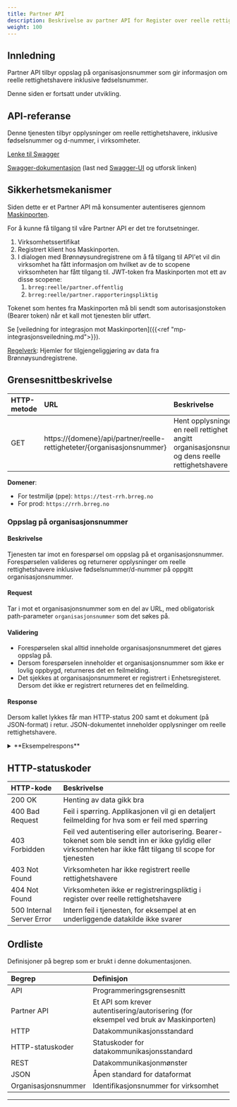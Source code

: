 ```yaml
---
title: Partner API
description: Beskrivelse av partner API for Register over reelle rettighetshavere
weight: 100
---
```


## Innledning
Partner API tilbyr oppslag på organisasjonsnummer som gir informasjon om reelle rettighetshavere inklusive fødselsnummer.

Denne siden er fortsatt under utvikling.

## API-referanse

Denne tjenesten tilbyr opplysninger om reelle rettighetshavere, inklusive fødselsnummer og d-nummer, i virksomheter.
 
[Lenke til Swagger](https://reelle-partner-api.apps.ocp-prd.regsys.brreg.no/swagger-ui/index.html#/reelle%20rettigheter/hentReellRettighet)

[Swagger-dokumentasjon](https://raw.githubusercontent.com/brreg/openAPI/master/specs/reelle-partner-api.yaml)
(last ned [Swagger-UI](https://github.com/swagger-api/swagger-ui) og utforsk linken)


## Sikkerhetsmekanismer
Siden dette er et Partner API må konsumenter autentiseres gjennom [Maskinporten](https://docs.digdir.no/maskinporten_guide_apikonsument.html).

For å kunne få tilgang til våre Partner API er det tre forutsetninger.

1. Virksomhetssertifikat
2. Registrert klient hos Maskinporten.
3. I dialogen med Brønnøysundregistrene om å få tilgang til API'et vil din virksomhet ha fått informasjon om hvilket av de to scopene virksomheten har fått tilgang til.
JWT-token fra Maskinporten mot ett av disse scopene:
   1. `brreg:reelle/partner.offentlig`
   2. `brreg:reelle/partner.rapporteringspliktig`

Tokenet som hentes fra Maskinporten må bli sendt som autorisasjonstoken (Bearer token) når et kall mot tjenesten blir utført.

Se [veiledning for integrasjon mot Maskinporten]({{<ref "mp-integrasjonsveiledning.md">}}).

[Regelverk](https://lovdata.no/dokument/SF/forskrift/2021-06-21-2056?q=forskrift%20reelle%20rettighetshavere): Hjemler for tilgjengeliggjøring av data fra Brønnøysundregistrene.


## Grensesnittbeskrivelse

| HTTP-metode   | URL                                                                       | Beskrivelse                                                                                           |
|:------------- |:--------------------------------------------------------------------------|:------------------------------------------------------------------------------------------------------|
| GET           | https://\{domene\}/api/partner/reelle-rettigheteter/{organisasjonsnummer} | Hent opplysninger om en reell rettighet på angitt organisasjonsnummer og dens reelle rettighetshavere |

**Domener**:

* For testmiljø (ppe): `https://test-rrh.brreg.no`
* For prod: `https://rrh.brreg.no`

### Oppslag på organisasjonsnummer

#### Beskrivelse

Tjenesten tar imot en forespørsel om oppslag på et organisasjonsnummer. Forespørselen valideres og returnerer opplysninger om reelle rettighetshavere inklusive fødselsnummer/d-nummer på oppgitt organisasjonsnummer.

#### Request

Tar i mot et organisasjonsnummer som en del av URL, med obligatorisk path-parameter `organisasjonsnummer` som det søkes på.

#### Validering

* Forespørselen skal alltid inneholde organisasjonsnummeret det gjøres oppslag på.
* Dersom forespørselen inneholder et organisasjonsnummer som ikke er lovlig oppbygd, returneres det en feilmelding.
* Det sjekkes at organisasjonsnummeret er registrert i Enhetsregisteret. Dersom det ikke er registrert returneres det en feilmelding.

#### Response

Dersom kallet lykkes får man HTTP-status 200 samt et dokument (på JSON-format) i retur. JSON-dokumentet inneholder opplysninger om reelle rettighetshavere.

<details><summary>**Eksempelrespons**</summary><p>

##### Eksempelrespons for oppslag på organisasjonsnummer

```json
{
   "registreringId": "1f92ac29-7b4f-4f6b-b402-6e9bc7a3ff59",
   "registreringStatus": {
      "kode": "registreringstatus.regi",
      "beskrivelse": "Reelle rettighetshavere er registrert"
   },
   "gjelderFraDato": "2022-09-06T09:17:39.87542Z",
   "reelleRettighetshavereStatus": {
      "kode": "reellerettighetshaverestatus.arid",
      "beskrivelse": "Alle reelle rettighetshavere kan identifiseres"
   },
   "reelleRettighetshavere": [
      {
         "foedselsEllerDNummer": 12345678901,
         "foedselsdato": "2002-11-05",
         "foedselsaar": "2002",
         "navn": {
            "fornavn": "STOLT EFFEKTIV",
            "mellomnavn": "KUL",
            "etternavn": "PARASOLL",
            "fulltNavn": "STOLT EFFEKTIV KUL PARASOLL"
         },
         "foerstRegistrertDato": "2022-09-06T09:17:39.275205Z",
         "endretDato": "2022-09-06T09:17:39.275205Z",
         "statsborgerskap": [
            {
               "landkode": "NOR",
               "land": "Norge"
            },
            {
               "landkode": "MEX",
               "land": "Mexico"
            }
         ],
         "bostedsland": {
            "landkode": "NOR",
            "land": "Norge"
         },
         "erDoed": false,
         "erUnntattFraInnsyn": false,
         "posisjoner": [
            {
               "posisjonType": {
                  "kode": "posisjontype.eier",
                  "beskrivelse": "Eierskap"
               },
               "stoerrelseIntervall": {
                  "kode": "stoerrelseintervall.int2",
                  "beskrivelse": "50% - 74,99%"
               },
               "grunnlag": [
                  {
                     "grunnlagType": {
                        "kode": "grunnlagtype.dire",
                        "beskrivelse": "Direkte"
                     }
                  },
                  {
                     "grunnlagType": {
                        "kode": "grunnlagtype.indi",
                        "beskrivelse": "Indirekte"
                     }
                  }
               ]
            }
         ]
      },
      {
         "foedselsdato": "1983-12-01",
         "foedselsaar": "1983",
         "navn": {
            "fulltNavn": "TOM SVENSKE NELSON"
         },
         "foerstRegistrertDato": "2022-09-06T09:17:39.275205Z",
         "endretDato": "2022-09-06T09:17:39.275205Z",
         "statsborgerskap": [
            {
               "landkode": "SWE",
               "land": "Sverige"
            }
         ],
         "bostedsland": {
            "landkode": "SWE",
            "land": "Sverige"
         },
         "erDoed": false,
         "erUnntattFraInnsyn": false,
         "posisjoner": [
            {
               "posisjonType": {
                  "kode": "posisjontype.eier",
                  "beskrivelse": "Eierskap"
               },
               "stoerrelseIntervall": {
                  "kode": "stoerrelseintervall.int1",
                  "beskrivelse": "25,01% - 49,99%"
               },
               "grunnlag": [
                  {
                     "grunnlagType": {
                        "kode": "grunnlagtype.indi",
                        "beskrivelse": "Indirekte"
                     }
                  }
               ]
            },
            {
               "posisjonType": {
                  "kode": "posisjontype.ruas",
                  "beskrivelse": "Rett til å utpeke eller avsette minst halvparten av styremedlemmene"
               },
               "grunnlag": [
                  {
                     "grunnlagType": {
                        "kode": "grunnlagtype.enav",
                        "beskrivelse": "Enighet eller avtale"
                     }
                  }
               ]
            }
         ]
      }
   ]
}
```

---

</p></details>

## HTTP-statuskoder

| HTTP-kode                 | Beskrivelse                                                                                                                                                                          |
|:--------------------------|:-------------------------------------------------------------------------------------------------------------------------------------------------------------------------------------|
| 200 OK                    | Henting av data gikk bra                                                                                                                                                             |
| 400 Bad Request           | Feil i spørring. Applikasjonen vil gi en detaljert feilmelding for hva som er feil med spørring                                                                                      |
| 403 Forbidden             | Feil ved autentisering eller autorisering. Bearer-tokenet som ble sendt inn er ikke gyldig eller virksomheten har ikke fått tilgang til scope for tjenesten                          |
| 403 Not Found             | Virksomheten har ikke registrert reelle rettighetshavere                                                                                                                             |
| 404 Not Found             | Virksomheten ikke er registreringspliktig i register over reelle rettighetshavere                                                                                                    |
| 500 Internal Server Error | Intern feil i tjenesten, for eksempel at en underliggende datakilde ikke svarer                                                                                                      |

## Ordliste

Definisjoner på begrep som er brukt i denne dokumentasjonen.

| Begrep              | Definisjon                                                                           |
|:--------------------|:-------------------------------------------------------------------------------------|
| API                 | Programmeringsgrensesnitt                                                            |
| Partner API         | Et API som krever autentisering/autorisering (for eksempel ved bruk av Maskinporten) |
| HTTP                | Datakommunikasjonsstandard                                                           |
| HTTP-statuskoder    | Statuskoder for datakommunikasjonsstandard                                           |
| REST                | Datakommunikasjonmønster                                                             |
| JSON                | Åpen standard for dataformat                                                         |
| Organisasjonsnummer | Identifikasjonsnummer for virksomhet                                                 |

---
